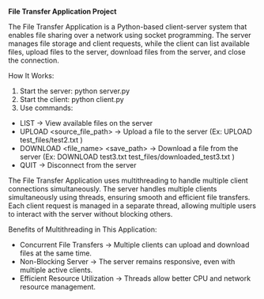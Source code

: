 **File Transfer Application Project**

The File Transfer Application is a Python-based client-server system that enables file sharing over a network using socket programming. The server manages file storage and client requests, while the client can list available files, upload files to the server, download files from the server, and close the connection.

How It Works:
1. Start the server: python server.py
2. Start the client: python client.py
3. Use commands:
* LIST → View available files on the server
* UPLOAD <source_file_path> → Upload a file to the server (Ex: UPLOAD test_files/test2.txt )
* DOWNLOAD <file_name> <save_path> → Download a file from the server (Ex: DOWNLOAD test3.txt test_files/downloaded_test3.txt )
* QUIT → Disconnect from the server


The File Transfer Application uses multithreading to handle multiple client connections simultaneously. The server handles multiple clients simultaneously using threads, ensuring smooth and efficient file transfers. Each client request is managed in a separate thread, allowing multiple users to interact with the server without blocking others.

Benefits of Multithreading in This Application:
* Concurrent File Transfers → Multiple clients can upload and download files at the same time.
* Non-Blocking Server → The server remains responsive, even with multiple active clients.
* Efficient Resource Utilization → Threads allow better CPU and network resource management.
